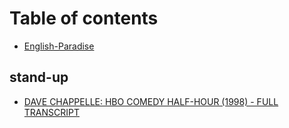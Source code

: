 # Table of contents

* [English-Paradise](README.md)

## stand-up

* [DAVE CHAPPELLE: HBO COMEDY HALF-HOUR \(1998\) - FULL TRANSCRIPT](stand-up/untitled.md)

